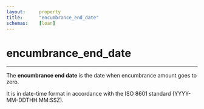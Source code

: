 ```yaml
---
layout:     property
title:      "encumbrance_end_date"
schemas:    [loan]
---
```


# encumbrance_end_date

---

The **encumbrance end date** is the date when encumbrance amount goes to zero. 

It is in date-time format in accordance with the ISO 8601 standard (YYYY-MM-DDTHH:MM:SSZ).